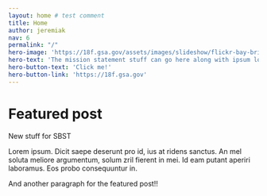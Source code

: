 ```yaml
---
layout: home # test comment
title: Home
author: jeremiak
nav: 6
permalink: "/"
hero-image: 'https://18f.gsa.gov/assets/images/slideshow/flickr-bay-bridges.jpg'
hero-text: 'The mission statement stuff can go here along with ipsum lorem'
hero-button-text: 'Click me!'
hero-button-link: 'https://18f.gsa.gov'
---
```


# Featured post

New stuff for SBST

Lorem ipsum. Dicit saepe deserunt pro id, ius at ridens sanctus. An mel soluta meliore argumentum, solum zril fierent in mei. Id eam putant aperiri laboramus. Eos probo consequuntur in.

And another paragraph for the featured post!!